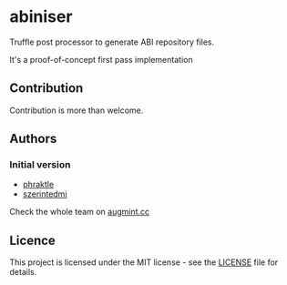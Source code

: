 # abiniser

Truffle post processor to generate ABI repository files.

It's a proof-of-concept first pass implementation

## Contribution

Contribution is more than welcome.

## Authors

### Initial version

*   [phraktle](https://github.com/phraktle)
*   [szerintedmi](https://github.com/szerintedmi)

Check the whole team on [augmint.cc](http://www.augmint.cc)

## Licence

This project is licensed under the MIT license - see the [LICENSE](LICENSE) file for details.
